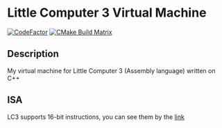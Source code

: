 # Little Computer 3 Virtual Machine

[![CodeFactor](https://www.codefactor.io/repository/github/ladence/lc3_vm/badge)](https://www.codefactor.io/repository/github/ladence/lc3_vm)
[![CMake Build Matrix](https://github.com/Ladence/lc3_vm/actions/workflows/ci.yml/badge.svg)](https://github.com/Ladence/lc3_vm/actions/workflows/ci.yml)
## Description
My virtual machine for Little Computer 3 (Assembly language) written on C++

## ISA
LC3 supports 16-bit instructions, you can see them by the [link](https://justinmeiners.github.io/lc3-vm/supplies/lc3-isa.pdf)